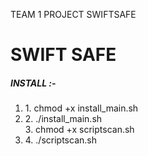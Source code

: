 TEAM 1 PROJECT SWIFTSAFE
<h1>SWIFT SAFE</h1>

<h5>  INSTALL :-</h5>
<ol>
  <li>1. chmod +x install_main.sh</li> <li> 2. ./install_main.sh</li>
  <l1>3. chmod +x scriptscan.sh</l1>
  <li>4. ./scriptscan.sh  <website-argument ></li>
</ol>

